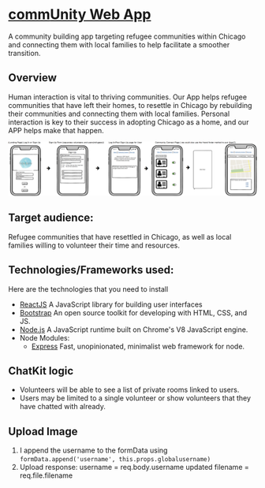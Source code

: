 # [comm**Unity** Web App](http://community-chicago.herokuapp.com)
A community building app targeting refugee communities within Chicago and connecting them with local families to help facilitate a smoother transition. 

## Overview
Human interaction is vital to thriving communities. Our App helps refugee communities that have left their homes, to resettle in Chicago by rebuilding their communities and connecting them with local families. Personal interaction is key to their success in adopting Chicago as a home, and our APP helps make that happen.

![Wireframe](./wireframe.png)

## Target audience:
Refugee communities that have resettled in Chicago, as well as local families willing to volunteer their time and resources. 

## Technologies/Frameworks used:
Here are the technologies that you need to install 
* [ReactJS](https://reactjs.org/) A JavaScript library for building user interfaces
* [Bootstrap](https://getbootstrap.com/) An open source toolkit for developing with HTML, CSS, and JS. 
* [Node.js](https://nodejs.org/en/) A JavaScript runtime built on Chrome's V8 JavaScript engine.
* Node Modules:
    * [Express](https://www.npmjs.com/package/express) Fast, unopinionated, minimalist web framework for node.

## ChatKit logic
* Volunteers will be able to see a list of private rooms linked to users.
* Users may be limited to a single volunteer or show volunteers that they have chatted with already.

## Upload Image
1. I append the username to the formData using `formData.append('username', this.props.globalusername)`
2. Upload response:
username = req.body.username
updated filename = req.file.filename